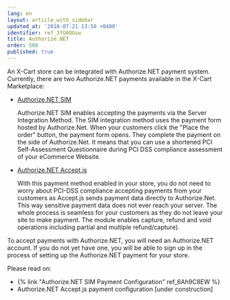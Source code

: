 ```yaml
---
lang: en
layout: article_with_sidebar
updated_at: '2018-07-21 13:58 +0400'
identifier: ref_3fG0OGvw
title: Authorize.NET
order: 500
published: true
---
```

An X-Cart store can be integrated with Authorize.NET payment system. Currently, there are two Authorize.NET payments available in the X-Cart Marketplace:

* [Authorize.NET SIM](https://market.x-cart.com/addons/authorize-net-sim.html "Authorize.NET")
  
  Authorize.NET SIM enables accepting the payments via the Server Integration Method. The SIM integration method uses the payment form hosted by Authorize.Net. When your customers click the "Place the order" button, the payment form opens. They complete the payment on the side of Authorize.Net. It means that you can use a shortened PCI Self-Assessment Questionnaire during PCI DSS compliance assessment of your eCommerce Website.
  
* [Authorize.NET Accept.js](https://market.x-cart.com/addons/authorize-net-accept-js.html "Authorize.NET")
  
  With this payment method enabled in your store, you do not need to worry about PCI-DSS compliance accepting payments from your customers as Accept.js sends payment data directly to Authorize.Net. This way sensitive payment data does not ever reach your server. The whole process is seamless for your customers as they do not leave your site to make payment. The module enables capture, refund and void operations including partial and multiple refund/capture).

To accept payments with Authorize.NET, you will need an Authorize.NET account. If you do not yet have one, you will be able to sign up in the process of setting up the Authorize.NET payment for your store.

Please read on:

* {% link "Authorize.NET SIM Payment Configuration" ref_6Ah9C8EW %}
* Authorize.NET Accept.js payment configuration [under construction]
